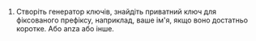 <!-- @format -->

1. Створіть генератор ключів, знайдіть приватний ключ для фіксованого префіксу, наприклад, ваше ім'я, якщо воно достатньо коротке. Або anza або інше.
